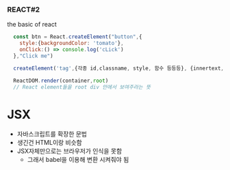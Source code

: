### REACT#2
the basic of react

```javascript
  const btn = React.createElement("button",{
    style:{backgroundColor: 'tomato'},
    onClick:() => console.log('cLick')
  },"Click me")

  createElement('tag',{각종 id,classname, style, 함수 등등등}, {innertext, 내용 등등등})
  ```

```javascript
  ReactDOM.render(container,root)
  // React element들을 root div 안에서 보여주라는 뜻
  ```

# JSX
- 자바스크립트를 확장한 문법
- 생긴건 HTML이랑 비슷함
- JSX자체만으로는 브라우저가 인식을 못함
  - 그래서 babel을 이용해 변환 시켜줘야 됨
